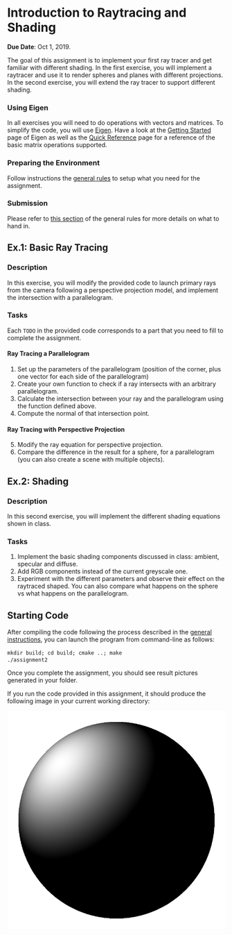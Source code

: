Introduction to Raytracing and Shading
======================================

**Due Date**: Oct 1, 2019.

The goal of this assignment is to implement your first ray tracer and get familiar with different shading.
In the first exercise, you will implement a raytracer and use it to render spheres and planes with different projections.
In the second exercise, you will extend the ray tracer to support different shading.

### Using Eigen

In all exercises you will need to do operations with vectors and matrices. To simplify the code, you will use [Eigen](http://eigen.tuxfamily.org/).
Have a look at the [Getting Started](http://eigen.tuxfamily.org/dox/GettingStarted.html) page of Eigen as well as the [Quick Reference](http://eigen.tuxfamily.org/dox/group__QuickRefPage.html}) page for a reference of the basic matrix operations supported.

### Preparing the Environment

Follow instructions the [general rules](https://github.com/nyu-cg-fall-17/computer-graphics/blob/master/RULES.md) to setup what you need for the assignment.

### Submission

Please refer to [this section](https://github.com/nyu-cg-fall-17/computer-graphics/blob/master/RULES.md#what-to-hand-in) of the general rules for more details on what to hand in.


Ex.1: Basic Ray Tracing
-----------------------

### Description

In this exercise, you will modify the provided code to launch primary rays from the camera following a perspective projection model, and implement the intersection with a parallelogram.

### Tasks

Each `TODO` in the provided code corresponds to a part that you need to fill to complete the assignment.

#### Ray Tracing a Parallelogram
1. Set up the parameters of the parallelogram (position of the corner, plus one vector for each side of the parallelogram)
2. Create your own function to check if a ray intersects with an arbitrary parallelogram.
3. Calculate the intersection between your ray and the parallelogram using the function defined above.
4. Compute the normal of that intersection point.

#### Ray Tracing with Perspective Projection
5. Modify the ray equation for perspective projection.
6. Compare the difference in the result for a sphere, for a parallelogram (you can also create a scene with multiple objects).


Ex.2: Shading
-------------

### Description

In this second exercise, you will implement the different shading equations shown in class.

### Tasks

1. Implement the basic shading components discussed in class: ambient, specular and diffuse.
2. Add RGB components instead of the current greyscale one.
3. Experiment with the different parameters and observe their effect on the raytraced shaped. You can also compare what happens on the sphere vs what happens on the parallelogram.


Starting Code
-------------

After compiling the code following the process described in the [general instructions](https://github.com/nyu-cg-fall-17/computer-graphics/RULES.md), you can launch the program from command-line as follows:

```
mkdir build; cd build; cmake ..; make
./assignment2
```
Once you complete the assignment, you should see result pictures generated in your folder.

If you run the code provided in this assignment, it should produce the following image in your current working directory:

![](img/sphere.png?raw=true)
